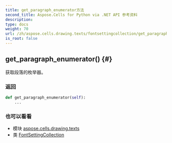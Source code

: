 ```yaml
---
title: get_paragraph_enumerator方法
second_title: Aspose.Cells for Python via .NET API 参考资料
description:
type: docs
weight: 70
url: /zh/aspose.cells.drawing.texts/fontsettingcollection/get_paragraph_enumerator/
is_root: false
---
```

##  get_paragraph_enumerator() {#}
获取段落的枚举器。


### 返回




```python
def get_paragraph_enumerator(self):
    ...
```





### 也可以看看
* 模块 [aspose.cells.drawing.texts](../../)
* 类 [FontSettingCollection](/cells/python-net/zh/aspose.cells.drawing.texts/fontsettingcollection)
